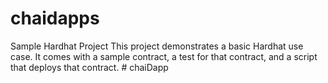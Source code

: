 # chaidapps
Sample Hardhat Project This project demonstrates a basic Hardhat use case. It comes with a sample contract, a test for that contract, and a script that deploys that contract. # chaiDapp

